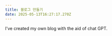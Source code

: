 ```yaml
---
title: 블로그 만들기
date: 2025-05-13T16:27:17.270Z
---
```

I﻿'ve created my own blog with the aid of chat GPT.